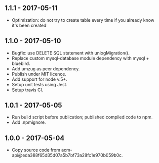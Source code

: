 ## 1.1.1 - 2017-05-11

* Optimization: do not try to create table every time if you already know it's been created

## 1.1.0 - 2017-05-10

* Bugfix: use DELETE SQL statement with unlogMigration().
* Replace custom mysql-database module dependency with mysql + bluebird.
* Add umzug as peer dependency.
* Publish under MIT licence.
* Add support for node v.5+.
* Setup unit tests using Jest.
* Setup travis CI.

## 1.0.1 - 2017-05-05

* Run build script before publication; published compiled code to npm.
* Add .npmignore.

## 1.0.0 - 2017-05-04

* Copy source code from acm-api@eda388f65d35d07a5b7bf73a28fc1e970b059b0c.
